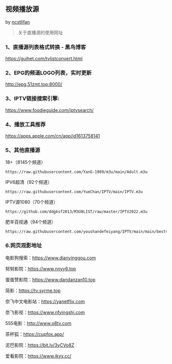 
## 视频播放源 

by [ncstlifan](https://github.com/ncstlifan)

> 关于直播源的使用网址

### 1、直播源列表格式转换 - 黑鸟博客

https://guihet.com/tvlistconvert.html

### 2、EPG的频道LOGO列表，实时更新

http://epg.51zmt.top:8000/

### 3、IPTV链接搜索引擎:

https://www.foodieguide.com/iptvsearch/

### 4、播放工具推荐

https://apps.apple.com/cn/app/id1613758141

### 5、其他直播源
18+（8145个频道）

```
https://raw.githubusercontent.com/YanG-1989/m3u/main/Adult.m3u
```
IPV6超清（92个频道）
```
https://raw.githubusercontent.com/YueChan/IPTV/main/IPTV.m3u
```
IPTV源1080（70个频道）
```
https://github.com/ddgksf2013/M3U8LIST/raw/master/IPTV2022.m3u
```
肥羊百视通（94个频道）
```
https://raw.githubusercontent.com/youshandefeiyang/IPTV/main/main/bestv.m3u
```



### 6.网页观影地址

电影狗搜索：https://www.dianyinggou.com

努努影院：https://www.nnyy6.top

蛋蛋赞影院：https://www.dandanzan10.top

简影：https://tv.syrme.top

奈飞中文电影站：https://yanetflix.com

奈飞影视：https://www.nfyingshi.com

555电影：http://www.o8tv.com

茶杯狐：https://cupfox.app/

泥巴影院：https://bit.ly/3yCVo8Z 

爱看影院：https://www.ikyy.cc/
